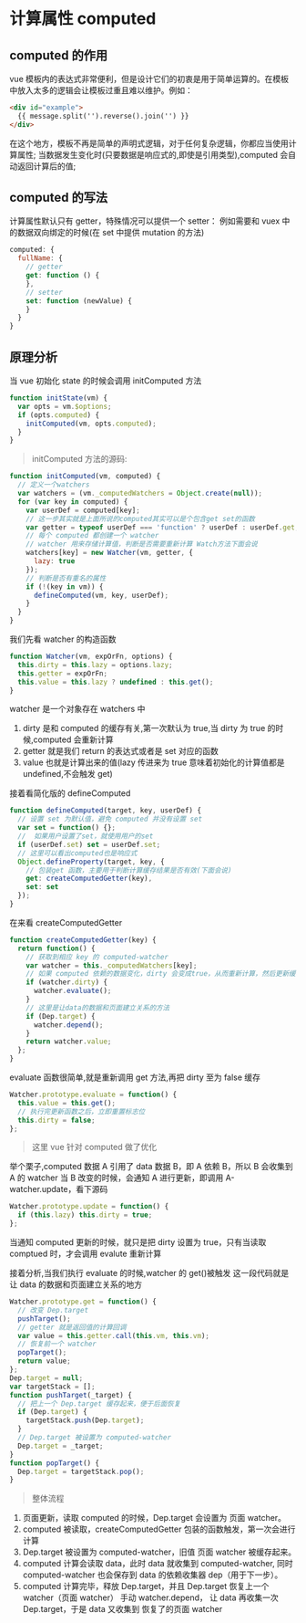 # 计算属性 computed

## computed 的作用

vue 模板内的表达式非常便利，但是设计它们的初衷是用于简单运算的。在模板中放入太多的逻辑会让模板过重且难以维护。例如：

```html
<div id="example">
  {{ message.split('').reverse().join('') }}
</div>
```

在这个地方，模板不再是简单的声明式逻辑，对于任何复杂逻辑，你都应当使用计算属性;
当数据发生变化时(只要数据是响应式的,即使是引用类型),computed 会自动返回计算后的值;

## computed 的写法

计算属性默认只有 getter，特殊情况可以提供一个 setter：
例如需要和 vuex 中的数据双向绑定的时候(在 set 中提供 mutation 的方法)

```js
computed: {
  fullName: {
    // getter
    get: function () {
    },
    // setter
    set: function (newValue) {
    }
  }
}
```

## 原理分析

当 vue 初始化 state 的时候会调用 initComputed 方法

```js
function initState(vm) {
  var opts = vm.$options;
  if (opts.computed) {
    initComputed(vm, opts.computed);
  }
}
```

> initComputed 方法的源码:

```js
function initComputed(vm, computed) {
  // 定义一个watchers
  var watchers = (vm._computedWatchers = Object.create(null));
  for (var key in computed) {
    var userDef = computed[key];
    // 这一步其实就是上面所说的computed其实可以是个包含get set的函数
    var getter = typeof userDef === 'function' ? userDef : userDef.get;
    // 每个 computed 都创建一个 watcher
    // watcher 用来存储计算值，判断是否需要重新计算 Watch方法下面会说
    watchers[key] = new Watcher(vm, getter, {
      lazy: true
    });
    // 判断是否有重名的属性
    if (!(key in vm)) {
      defineComputed(vm, key, userDef);
    }
  }
}
```

我们先看 watcher 的构造函数

```js
function Watcher(vm, expOrFn, options) {
  this.dirty = this.lazy = options.lazy;
  this.getter = expOrFn;
  this.value = this.lazy ? undefined : this.get();
}
```

watcher 是一个对象存在 watchers 中

1. dirty 是和 computed 的缓存有关,第一次默认为 true,当 dirty 为 true 的时候,computed 会重新计算
2. getter 就是我们 return 的表达式或者是 set 对应的函数
3. value 也就是计算出来的值(lazy 传进来为 true 意味着初始化的计算值都是 undefined,不会触发 get)

接着看简化版的 defineComputed

```js
function defineComputed(target, key, userDef) {
  // 设置 set 为默认值，避免 computed 并没有设置 set
  var set = function() {};
  //  如果用户设置了set，就使用用户的set
  if (userDef.set) set = userDef.set;
  // 这里可以看出computed也是响应式
  Object.defineProperty(target, key, {
    // 包装get 函数，主要用于判断计算缓存结果是否有效(下面会说)
    get: createComputedGetter(key),
    set: set
  });
}
```

在来看 createComputedGetter

```js
function createComputedGetter(key) {
  return function() {
    // 获取到相应 key 的 computed-watcher
    var watcher = this._computedWatchers[key];
    // 如果 computed 依赖的数据变化，dirty 会变成true，从而重新计算，然后更新缓存值 watcher.value
    if (watcher.dirty) {
      watcher.evaluate();
    }
    // 这里是让data的数据和页面建立关系的方法
    if (Dep.target) {
      watcher.depend();
    }
    return watcher.value;
  };
}
```

evaluate 函数很简单,就是重新调用 get 方法,再把 dirty 至为 false 缓存

```js
Watcher.prototype.evaluate = function() {
  this.value = this.get();
  // 执行完更新函数之后，立即重置标志位
  this.dirty = false;
};
```

> 这里 vue 针对 computed 做了优化

举个栗子,computed 数据 A 引用了 data 数据 B，即 A 依赖 B，所以 B 会收集到 A 的 watcher
当 B 改变的时候，会通知 A 进行更新，即调用 A-watcher.update，看下源码

```js
Watcher.prototype.update = function() {
  if (this.lazy) this.dirty = true;
};
```

当通知 computed 更新的时候，就只是把 dirty 设置为 true，只有当读取 comptued 时，才会调用 evalute 重新计算

接着分析,当我们执行 evaluate 的时候,watcher 的 get()被触发
这一段代码就是让 data 的数据和页面建立关系的地方

```js
Watcher.prototype.get = function() {
  // 改变 Dep.target
  pushTarget();
  // getter 就是返回值的计算回调
  var value = this.getter.call(this.vm, this.vm);
  // 恢复前一个 watcher
  popTarget();
  return value;
};
Dep.target = null;
var targetStack = [];
function pushTarget(_target) {
  // 把上一个 Dep.target 缓存起来，便于后面恢复
  if (Dep.target) {
    targetStack.push(Dep.target);
  }
  // Dep.target 被设置为 computed-watcher
  Dep.target = _target;
}
function popTarget() {
  Dep.target = targetStack.pop();
}
```

> 整体流程

1. 页面更新，读取 computed 的时候，Dep.target 会设置为 页面 watcher。
2. computed 被读取，createComputedGetter 包装的函数触发，第一次会进行计算
3. Dep.target 被设置为 computed-watcher，旧值 页面 watcher 被缓存起来。
4. computed 计算会读取 data，此时 data 就收集到 computed-watcher,
   同时 computed-watcher 也会保存到 data 的依赖收集器 dep（用于下一步）。
5. computed 计算完毕，释放 Dep.target，并且 Dep.target 恢复上一个 watcher（页面 watcher）
   手动 watcher.depend， 让 data 再收集一次 Dep.target，于是 data 又收集到 恢复了的页面 watcher
